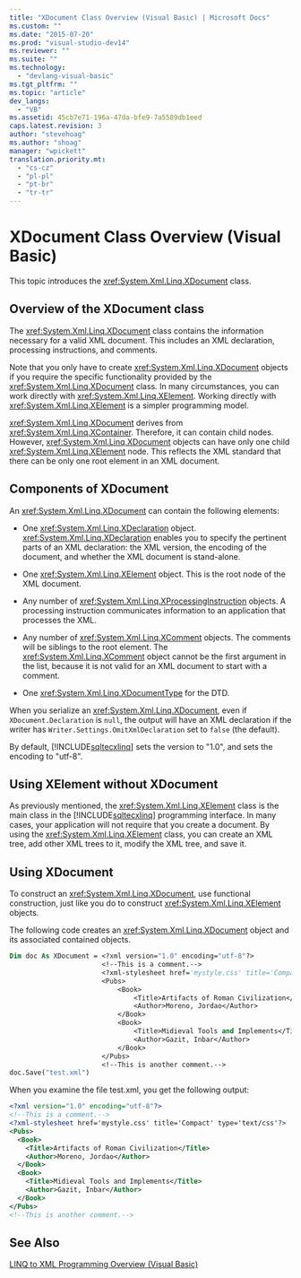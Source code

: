 ```yaml
---
title: "XDocument Class Overview (Visual Basic) | Microsoft Docs"
ms.custom: ""
ms.date: "2015-07-20"
ms.prod: "visual-studio-dev14"
ms.reviewer: ""
ms.suite: ""
ms.technology: 
  - "devlang-visual-basic"
ms.tgt_pltfrm: ""
ms.topic: "article"
dev_langs: 
  - "VB"
ms.assetid: 45cb7e71-196a-47da-bfe9-7a5589db1eed
caps.latest.revision: 3
author: "stevehoag"
ms.author: "shoag"
manager: "wpickett"
translation.priority.mt: 
  - "cs-cz"
  - "pl-pl"
  - "pt-br"
  - "tr-tr"
---
```

# XDocument Class Overview (Visual Basic)
This topic introduces the <xref:System.Xml.Linq.XDocument> class.  
  
## Overview of the XDocument class  
 The <xref:System.Xml.Linq.XDocument> class contains the information necessary for a valid XML document. This includes an XML declaration, processing instructions, and comments.  
  
 Note that you only have to create <xref:System.Xml.Linq.XDocument> objects if you require the specific functionality provided by the <xref:System.Xml.Linq.XDocument> class. In many circumstances, you can work directly with <xref:System.Xml.Linq.XElement>. Working directly with <xref:System.Xml.Linq.XElement> is a simpler programming model.  
  
 <xref:System.Xml.Linq.XDocument> derives from <xref:System.Xml.Linq.XContainer>. Therefore, it can contain child nodes. However, <xref:System.Xml.Linq.XDocument> objects can have only one child <xref:System.Xml.Linq.XElement> node. This reflects the XML standard that there can be only one root element in an XML document.  
  
## Components of XDocument  
 An <xref:System.Xml.Linq.XDocument> can contain the following elements:  
  
-   One <xref:System.Xml.Linq.XDeclaration> object. <xref:System.Xml.Linq.XDeclaration> enables you to specify the pertinent parts of an XML declaration: the XML version, the encoding of the document, and whether the XML document is stand-alone.  
  
-   One <xref:System.Xml.Linq.XElement> object. This is the root node of the XML document.  
  
-   Any number of <xref:System.Xml.Linq.XProcessingInstruction> objects. A processing instruction communicates information to an application that processes the XML.  
  
-   Any number of <xref:System.Xml.Linq.XComment> objects. The comments will be siblings to the root element. The <xref:System.Xml.Linq.XComment> object cannot be the first argument in the list, because it is not valid for an XML document to start with a comment.  
  
-   One <xref:System.Xml.Linq.XDocumentType> for the DTD.  
  
 When you serialize an <xref:System.Xml.Linq.XDocument>, even if `XDocument.Declaration` is `null`, the output will have an XML declaration if the writer has `Writer.Settings.OmitXmlDeclaration` set to `false` (the default).  
  
 By default, [!INCLUDE[sqltecxlinq](../../../../csharp/programming-guide/concepts/linq/includes/sqltecxlinq_md.md)] sets the version to "1.0", and sets the encoding to "utf-8".  
  
## Using XElement without XDocument  
 As previously mentioned, the <xref:System.Xml.Linq.XElement> class is the main class in the [!INCLUDE[sqltecxlinq](../../../../csharp/programming-guide/concepts/linq/includes/sqltecxlinq_md.md)] programming interface. In many cases, your application will not require that you create a document. By using the <xref:System.Xml.Linq.XElement> class, you can create an XML tree, add other XML trees to it, modify the XML tree, and save it.  
  
## Using XDocument  
 To construct an <xref:System.Xml.Linq.XDocument>, use functional construction, just like you do to construct <xref:System.Xml.Linq.XElement> objects.  
  
 The following code creates an <xref:System.Xml.Linq.XDocument> object and its associated contained objects.  
  
```vb  
Dim doc As XDocument = <?xml version="1.0" encoding="utf-8"?>  
                       <!--This is a comment.-->  
                       <?xml-stylesheet href='mystyle.css' title='Compact' type='text/css'?>  
                       <Pubs>  
                           <Book>  
                               <Title>Artifacts of Roman Civilization</Title>  
                               <Author>Moreno, Jordao</Author>  
                           </Book>  
                           <Book>  
                               <Title>Midieval Tools and Implements</Title>  
                               <Author>Gazit, Inbar</Author>  
                           </Book>  
                       </Pubs>  
                       <!--This is another comment.-->  
doc.Save("test.xml")  
```  
  
 When you examine the file test.xml, you get the following output:  
  
```xml  
<?xml version="1.0" encoding="utf-8"?>  
<!--This is a comment.-->  
<?xml-stylesheet href='mystyle.css' title='Compact' type='text/css'?>  
<Pubs>  
  <Book>  
    <Title>Artifacts of Roman Civilization</Title>  
    <Author>Moreno, Jordao</Author>  
  </Book>  
  <Book>  
    <Title>Midieval Tools and Implements</Title>  
    <Author>Gazit, Inbar</Author>  
  </Book>  
</Pubs>  
<!--This is another comment.-->  
```  
  
## See Also  
 [LINQ to XML Programming Overview (Visual Basic)](../../../../visual-basic/programming-guide/concepts/linq/linq-to-xml-programming-overview.md)